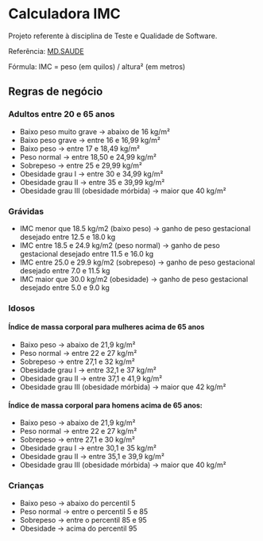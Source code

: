 # Calculadora IMC

Projeto referente à disciplina de Teste e Qualidade de Software.
 
Referência: [MD.SAUDE](https://www.mdsaude.com/obesidade/calcule-o-seu-peso-ideal-e-imc) 
 
Fórmula: IMC = peso (em quilos) / altura² (em metros)

## Regras de negócio
 
### Adultos entre 20 e 65 anos
 
* Baixo peso muito grave -> abaixo de 16 kg/m²
* Baixo peso grave -> entre 16 e 16,99 kg/m²
* Baixo peso -> entre 17 e 18,49 kg/m²
* Peso normal -> entre 18,50 e 24,99 kg/m²
* Sobrepeso -> entre 25 e 29,99 kg/m²
* Obesidade grau I -> entre 30 e 34,99 kg/m²
* Obesidade grau II -> entre 35 e 39,99 kg/m²
* Obesidade grau III (obesidade mórbida) -> maior que 40 kg/m²

### Grávidas
	
* IMC menor que 18.5 kg/m2 (baixo peso) -> ganho de peso gestacional desejado entre 12.5 e 18.0 kg
* IMC entre 18.5 e 24.9 kg/m2 (peso normal) -> ganho de peso gestacional desejado entre 11.5 e 16.0 kg
* IMC entre 25.0 e 29.9 kg/m2 (sobrepeso) -> ganho de peso gestacional desejado entre 7.0 e 11.5 kg
* IMC maior que 30.0 kg/m2 (obesidade) -> ganho de peso gestacional desejado entre 5.0 e 9.0 kg

### Idosos
	  
#### Índice de massa corporal para mulheres acima de 65 anos
	 
* Baixo peso -> abaixo de 21,9 kg/m²
* Peso normal -> entre 22 e 27 kg/m²
* Sobrepeso -> entre 27,1 e 32 kg/m²
* Obesidade grau I ->  entre 32,1 e 37 kg/m²
* Obesidade grau II -> entre 37,1 e 41,9 kg/m²
* Obesidade grau III (obesidade mórbida) -> maior que 42 kg/m²
	  
#### Índice de massa corporal para homens acima de 65 anos:
	 
* Baixo peso -> abaixo de 21,9 kg/m²
* Peso normal ->  entre 22 e 27 kg/m²
* Sobrepeso -> entre 27,1 e 30 kg/m²
* Obesidade grau I -> entre 30,1 e 35 kg/m²
* Obesidade grau II -> entre 35,1 e 39,9 kg/m²
* Obesidade grau III (obesidade mórbida) -> maior que 40 kg/m²
	 
### Crianças

* Baixo peso -> abaixo do percentil 5
* Peso normal -> entre o percentil 5 e 85
* Sobrepeso -> entre o percentil 85 e 95
* Obesidade -> acima do percentil 95
	 